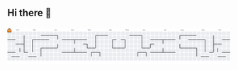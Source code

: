 ## Hi there 👋

<!--
**BryantxDEV/BryantxDEV** is a ✨ _special_ ✨ repository because its `README.md` (this file) appears on your GitHub profile.

Here are some ideas to get you started:

- 🔭 I’m currently working on ...
- 🌱 I’m currently learning ...
- 👯 I’m looking to collaborate on ...
- 🤔 I’m looking for help with ...
- 💬 Ask me about ...
- 📫 How to reach me: ...
- 😄 Pronouns: ...
- ⚡ Fun fact: ...
-->
###

<picture>
  <source media="(prefers-color-scheme: dark)" srcset="https://raw.githubusercontent.com/BryantxDev/BryantxDev/output/pacman-contribution-graph-dark.svg">
  <source media="(prefers-color-scheme: light)" srcset="https://raw.githubusercontent.com/BryantxDev/BryantxDev/output/pacman-contribution-graph.svg">
  <img alt="pacman contribution graph" src="https://raw.githubusercontent.com/BryantxDev/BryantxDev/output/pacman-contribution-graph.svg">
</picture>

###
